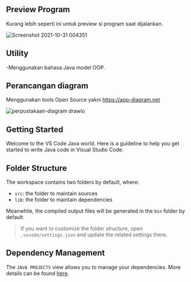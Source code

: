 ## Preview Program

Kurang lebih seperti ini untuk preview si program saat dijalankan.

![Screenshot 2021-10-31 004351](https://user-images.githubusercontent.com/74411596/139543597-54157e21-064e-4851-984d-9c89ed3bebd2.png)

## Utility

-Menggunakan bahasa Java model OOP.

## Perancangan diagram

Menggunakan tools Open Source yakni https://app-diagram.net

![perpustakaan-diagram drawio](https://user-images.githubusercontent.com/74411596/139543671-e84826ad-3e46-4c74-ae6b-f734693ff4a5.png)

## Getting Started

Welcome to the VS Code Java world. Here is a guideline to help you get started to write Java code in Visual Studio Code.

## Folder Structure

The workspace contains two folders by default, where:

- `src`: the folder to maintain sources
- `lib`: the folder to maintain dependencies

Meanwhile, the compiled output files will be generated in the `bin` folder by default.

> If you want to customize the folder structure, open `.vscode/settings.json` and update the related settings there.

## Dependency Management

The `JAVA PROJECTS` view allows you to manage your dependencies. More details can be found [here](https://github.com/microsoft/vscode-java-dependency#manage-dependencies).
